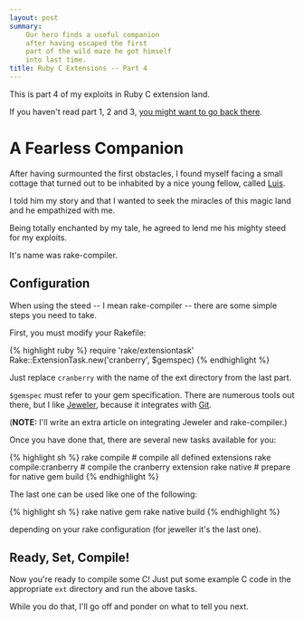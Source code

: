 ```yaml
---
layout: post
summary:
    Our hero finds a useful companion
    after having escaped the first
    part of the wild maze he got himself
    into last time.
title: Ruby C Extensions -- Part 4
---
```


This is part 4 of my exploits
in Ruby C extension land.

If you haven't read part 1, 2 and 3,
[you might want to go back there][part1].


# A Fearless Companion #

After having surmounted the first obstacles,
I found myself facing a small cottage that
turned out to be inhabited by a nice young
fellow, called [Luis][].

I told him my story and that I wanted to
seek the miracles of this magic land and
he empathized with me.

Being totally enchanted by my tale, he
agreed to lend me his mighty steed for
my exploits.

It's name was rake-compiler.


## Configuration ##

When using the steed -- I mean
rake-compiler -- there are some simple
steps you need to take.

First, you must modify your Rakefile:

{% highlight ruby %}
require 'rake/extensiontask'
Rake::ExtensionTask.new('cranberry', $gemspec)
{% endhighlight %}

Just replace ` cranberry ` with the name of the
ext directory from the last part.

` $gemspec ` must refer to your gem specification.
There are numerous tools out there, but I
like [Jeweler][], because it integrates
with [Git][].

(**NOTE:** I'll write an extra article on
integrating Jeweler and rake-compiler.)

Once you have done that, there are several
new tasks available for you:

{% highlight sh %}
rake compile                # compile all defined extensions
rake compile:cranberry      # compile the cranberry extension
rake native                 # prepare for native gem build
{% endhighlight %}

The last one can be used like one of the
following:

{% highlight sh %}
rake native gem
rake native build
{% endhighlight %}

depending on your rake configuration
(for jeweller it's the last one).


## Ready, Set, Compile! ##

Now you're ready to compile some C!
Just put some example C code in the
appropriate ` ext ` directory and run
the above tasks.

While you do that, I'll go off and ponder
on what to tell you next.


[part1]:        ../../18/ruby-c-extension  "Part 1 of this series"
[jeweler]:      http://github.com/technicalpickles/jeweler      "Jeweler, which manages your gemspec"
[git]:          http://whygitisbetterthanx.com/     "The only true version control system :-)"
[luis]:         http://github.com/luislavena    "The great fellow who created rake-compiler"


